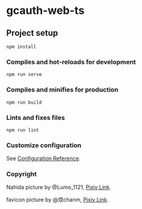 # gcauth-web-ts

## Project setup
```
npm install
```

### Compiles and hot-reloads for development
```
npm run serve
```

### Compiles and minifies for production
```
npm run build
```

### Lints and fixes files
```
npm run lint
```

### Customize configuration
See [Configuration Reference](https://cli.vuejs.org/config/).

### Copyright
Nahida picture by @Lumo_1121, [Pixiv Link](https://www.pixiv.net/artworks/100291134).

favicon picture by @烦chanm, [Pixiv Link](https://www.pixiv.net/artworks/100642918).
